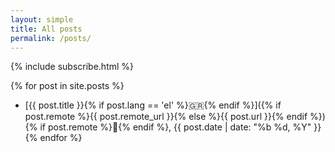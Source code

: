 ```yaml
---
layout: simple
title: All posts
permalink: /posts/
---
```


{% include subscribe.html %}

{% for post in site.posts %}

- [{{ post.title }}{% if post.lang == 'el' %}<span>🇬🇷</span>{% endif %}]({% if post.remote %}{{ post.remote_url }}{% else %}{{ post.url }}{% endif %}){% if post.remote %}🔗{% endif %}, <time datetime="{{ post.date | date_to_xmlschema }}">{{ post.date | date: "%b %d, %Y" }}</time>
  {% endfor %}
